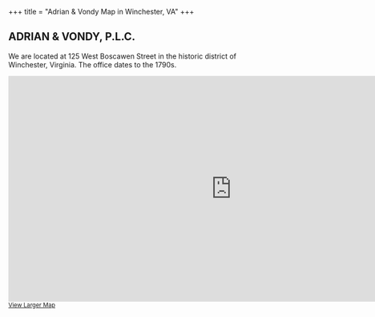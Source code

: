 +++
title = "Adrian & Vondy Map in Winchester, VA"
+++

<h2 class="widgettitle">ADRIAN &amp; VONDY, P.L.C.</h2>

We are located at 125 West Boscawen Street in the historic district of
Winchester, Virginia. The office dates to the 1790s.

<div class="map-border"><iframe scrolling="no" marginheight="0" marginwidth="0" src="https://maps.google.com/maps?f=q&amp;source=s_q&amp;hl=en&amp;geocode=&amp;q=125+West+Boscawen+Street+Winchester,+VA+22601&amp;aq=&amp;sll=37.0625,-95.677068&amp;sspn=50.644639,68.642578&amp;vpsrc=0&amp;ie=UTF8&amp;hq=&amp;hnear=125+W+Boscawen+St,+Winchester,+Virginia+22601&amp;t=m&amp;ll=39.184369,-78.167896&amp;spn=0.029938,0.068665&amp;z=14&amp;iwloc=A&amp;output=embed" title="Location of Adrian and Vondy Attorneys at Law" width="890" height="450" frameborder="0"></iframe><br><small><a href="https://maps.google.com/maps?f=q&amp;source=embed&amp;hl=en&amp;geocode=&amp;q=125+West+Boscawen+Street+Winchester,+VA+22601&amp;aq=&amp;sll=37.0625,-95.677068&amp;sspn=50.644639,68.642578&amp;vpsrc=0&amp;ie=UTF8&amp;hq=&amp;hnear=125+W+Boscawen+St,+Winchester,+Virginia+22601&amp;t=m&amp;ll=39.184369,-78.167896&amp;spn=0.029938,0.068665&amp;z=14&amp;iwloc=A" class="map-link">View Larger Map</a></small></div>

